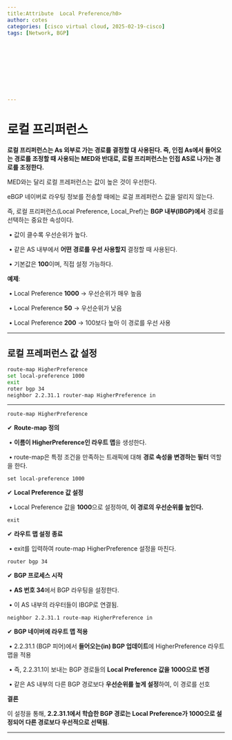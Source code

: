```yaml
---
title:Attribute  Local Preference/h0>
author: cotes   
categories: [cisco virtual cloud, 2025-02-19-cisco]
tags: [Network, BGP]










---
```


# 로컬 프리퍼런스

**로컬 프리퍼런스는 As 외부로 가는 경로를 결정할 대 사용된다. 즉, 인접 As에서 들어오는 경로를 조정할 때 사용되는 MED와 반대로, 로컬 프리퍼런스는 인접 AS로 나가는 경로를 조정한다.**

MED와는 달리 로컬 프레퍼런스는 값이 높은 것이 우선한다.

eBGP 네이버로 라우팅 정보를 전송할 때에는 로걸 프레퍼런스 값을 알리지 않는다.

즉, 로컬 프리퍼런스(Local Preference, Local_Pref)는 **BGP 내부(IBGP)에서** 경로를 선택하는 중요한 속성이다.

​	•	값이 클수록 우선순위가 높다.

​	•	같은 AS 내부에서 **어떤 경로를 우선 사용할지** 결정할 때 사용된다.

​	•	기본값은 **100**이며, 직접 설정 가능하다.



**예제**:

​	•	Local Preference **1000** → 우선순위가 매우 높음

​	•	Local Preference **50** → 우선순위가 낮음

​	•	Local Preference **200** → 100보다 높아 이 경로를 우선 사용

------

## 로컬 프레퍼런스 값 설정

```bash
route-map HigherPreference
set local-preference 1000
exit
roter bgp 34
neighbor 2.2.31.1 router-map HigherPreference in
```

------



```
route-map HigherPreference
```

✔ **Route-map 정의**

​	•	**이름이 HigherPreference인 라우트 맵**을 생성한다.

​	•	route-map은 특정 조건을 만족하는 트래픽에 대해 **경로 속성을 변경하는 필터** 역할을 한다.

```
set local-preference 1000
```

✔ **Local Preference 값 설정**

​	•	Local Preference 값을 **1000**으로 설정하여, **이 경로의 우선순위를 높인다.**

```
exit
```

✔ **라우트 맵 설정 종료**

​	•	exit를 입력하여 route-map HigherPreference 설정을 마친다.

```
router bgp 34
```

✔ **BGP 프로세스 시작**

​	•	**AS 번호 34**에서 BGP 라우팅을 설정한다.

​	•	이 AS 내부의 라우터들이 IBGP로 연결됨.

```
neighbor 2.2.31.1 route-map HigherPreference in
```

✔ **BGP 네이버에 라우트 맵 적용**

​	•	2.2.31.1 (BGP 피어)에서 **들어오는(in) BGP 업데이트**에 HigherPreference 라우트 맵을 적용

​	•	즉, 2.2.31.1이 보내는 BGP 경로들의 **Local Preference 값을 1000으로 변경**

​	•	같은 AS 내부의 다른 BGP 경로보다 **우선순위를 높게 설정**하여, 이 경로를 선호

**결론**



이 설정을 통해, **2.2.31.1에서 학습한 BGP 경로는 Local Preference가 1000으로 설정되어 다른 경로보다 우선적으로 선택됨**.

------

